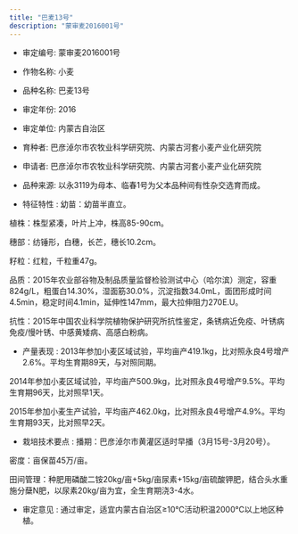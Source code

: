 ```yaml
---
title: "巴麦13号"
description: "蒙审麦2016001号"
---
```

* 审定编号:  蒙审麦2016001号

*  作物名称:  小麦

*  品种名称:  巴麦13号

*  审定年份:  2016

*  审定单位:  内蒙古自治区

* 育种者:  巴彦淖尔市农牧业科学研究院、内蒙古河套小麦产业化研究院

*  申请者:  巴彦淖尔市农牧业科学研究院、内蒙古河套小麦产业化研究院

*  品种来源:  以永3119为母本、临春1号为父本品种间有性杂交选育而成。

*  特征特性 : 
幼苗：幼苗半直立。
植株：株型紧凑，叶片上冲，株高85-90cm。
穗部：纺锤形，白穗，长芒，穗长10.2cm。
籽粒：红粒，千粒重47g。 
品质：2015年农业部谷物及制品质量监督检验测试中心（哈尔滨）测定，容重824g/L，粗蛋白14.30%，湿面筋30.0%，沉淀指数34.0mL，面团形成时间4.5min，稳定时间4.1min，延伸性147mm，最大拉伸阻力270E.U。
抗性：2015年中国农业科学院植物保护研究所抗性鉴定，条锈病近免疫、叶锈病免疫/慢叶锈、中感黄矮病、高感白粉病。

 
*  产量表现 : 
2013年参加小麦区域试验，平均亩产419.1kg，比对照永良4号增产2.6%。平均生育期89天，与对照同期。
2014年参加小麦区域试验，平均亩产500.9kg，比对照永良4号增产9.5%。平均生育期96天，比对照早1天。
2015年参加小麦生产试验，平均亩产462.0kg，比对照永良4号增产4.9%。平均生育期93天，比对照早2天。


*  栽培技术要点 : 
播期：巴彦淖尔市黄灌区适时早播（3月15号-3月20号）。
密度：亩保苗45万/亩。
田间管理：种肥用磷酸二铵20kg/亩+5kg/亩尿素+15kg/亩硫酸钾肥，结合头水重施分蘖N肥，以尿素20kg/亩为宜，全生育期浇3-4水。


*  审定意见 : 
通过审定，适宜内蒙古自治区≥10℃活动积温2000℃以上地区种植。
